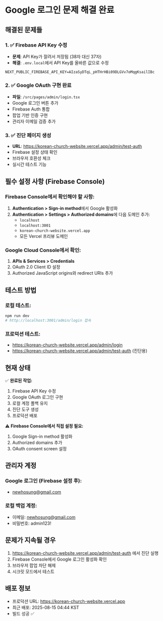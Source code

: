 # Google 로그인 문제 해결 완료

## 해결된 문제들

### 1. ✅ Firebase API Key 수정
- **문제**: API Key가 잘려서 저장됨 (38자 대신 37자)
- **해결**: `.env.local`에서 API Key를 올바른 값으로 수정
```
NEXT_PUBLIC_FIREBASE_API_KEY=AIzaSyDTqL_pHTHrHBi09DLGVv7oMqgKsailIBc
```

### 2. ✅ Google OAuth 구현 완료
- **파일**: `/src/pages/admin/login.tsx`
- Google 로그인 버튼 추가
- Firebase Auth 통합
- 팝업 기반 인증 구현
- 관리자 이메일 검증 추가

### 3. ✅ 진단 페이지 생성
- **URL**: https://korean-church-website.vercel.app/admin/test-auth
- Firebase 설정 상태 확인
- 브라우저 호환성 체크
- 실시간 테스트 기능

## 필수 설정 사항 (Firebase Console)

### Firebase Console에서 확인해야 할 사항:
1. **Authentication > Sign-in method**에서 Google 활성화
2. **Authentication > Settings > Authorized domains**에 다음 도메인 추가:
   - `localhost`
   - `localhost:3001`
   - `korean-church-website.vercel.app`
   - 모든 Vercel 프리뷰 도메인

### Google Cloud Console에서 확인:
1. **APIs & Services > Credentials**
2. OAuth 2.0 Client ID 설정
3. Authorized JavaScript origins와 redirect URIs 추가

## 테스트 방법

### 로컬 테스트:
```bash
npm run dev
# http://localhost:3001/admin/login 접속
```

### 프로덕션 테스트:
- https://korean-church-website.vercel.app/admin/login
- https://korean-church-website.vercel.app/admin/test-auth (진단용)

## 현재 상태

✅ **완료된 작업:**
1. Firebase API Key 수정
2. Google OAuth 로그인 구현
3. 로컬 계정 폴백 유지
4. 진단 도구 생성
5. 프로덕션 배포

⚠️ **Firebase Console에서 직접 설정 필요:**
1. Google Sign-in method 활성화
2. Authorized domains 추가
3. OAuth consent screen 설정

## 관리자 계정

### Google 로그인 (Firebase 설정 후):
- newhosung@gmail.com

### 로컬 백업 계정:
- 이메일: newhosung@gmail.com
- 비밀번호: admin123!

## 문제가 지속될 경우

1. https://korean-church-website.vercel.app/admin/test-auth 에서 진단 실행
2. Firebase Console에서 Google 로그인 활성화 확인
3. 브라우저 팝업 차단 해제
4. 시크릿 모드에서 테스트

## 배포 정보

- 프로덕션 URL: https://korean-church-website.vercel.app
- 최근 배포: 2025-08-15 04:44 KST
- 빌드 성공 ✅